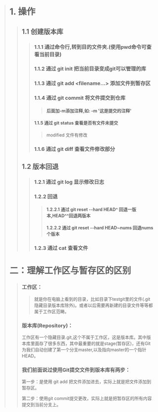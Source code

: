 ># 1.  操作
>>## 1.1  创建版本库
>>>### 1.1.1  通过命令行,转到目的文件夹.(使用pwd命令可查看当前目录)
>>>### 1.1.2  通过 git init 把当前目录变成git可以管理的库
>>>### 1.1.3  通过 git add <filename...>  添加文件到暂存区
>>>### 1.1.4  通过 git commit 将文件提交到仓库
>>>>####  后面加-m添加注释,如: -m '这是提交的注释'
>>>
>>>#### 1.1.5  通过  git status 查看是否有文件未提交
>>>
>>>> modified		文件有修改
>>>
>>>### 1.1.6  通过  git diff  <filename>	查看文件修改部分
>>
>>## 1.2  版本回退
>>
>>> ### 1.2.1  通过 git log 显示修改日志
>>>
>>> ### 1.2.2 回退
>>>
>>> > #### 1.2.2.1  通过  git reset  --hard HEAD^  回退一版本,HEAD^^回退两版本
>>> >
>>> > #### 1.2.2.2 通过  git reset  --hard HEAD~nums  回退nums个版本
>>>
>>> ### 1.2.3  通过  cat <filename>  查看文件
>
># 二：理解工作区与暂存区的区别
>
>> ### 工作区：
>>
>> > 就是你在电脑上看到的目录，比如目录下testgit里的文件(.git隐藏目录版本库除外)。或者以后需要再新建的目录文件等等都属于工作区范畴。
>>
>> ### 版本库(Repository)：
>>
>> 工作区有一个隐藏目录.git,这个不属于工作区，这是版本库。其中版本库里面存了很多东西，其中最重要的就是stage(暂存区)，还有Git为我们自动创建了第一个分支master,以及指向master的一个指针HEAD。
>>
>> ### 我们前面说过使用Git提交文件到版本库有两步：
>>
>> 第一步：是使用 git add 把文件添加进去，实际上就是把文件添加到暂存区。
>>
>> 第二步：使用git commit提交更改，实际上就是把暂存区的所有内容提交到当前分支上。